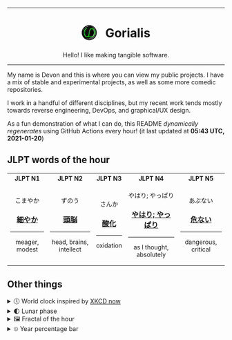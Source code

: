 ***

<h1 align="center">
<sub>
    <img src="readme/resources/avatar.png" height="36">
</sub>
&nbsp;
Gorialis
</h1>
<p align="center">
Hello! I like making tangible software.
</p>

***

My name is Devon and this is where you can view my public projects. I have a mix of stable and experimental projects, as well as some more comedic repositories.

I work in a handful of different disciplines, but my recent work tends mostly towards reverse engineering, DevOps, and graphical/UX design.

As a fun demonstration of what I can do, this README *dynamically regenerates* using GitHub Actions every hour! (it last updated at **05:43 UTC, 2021-01-20**)

<h2>JLPT words of the hour</h2>
<table>
    <tr>
        <th>JLPT N1</th>
        <th>JLPT N2</th>
        <th>JLPT N3</th>
        <th>JLPT N4</th>
        <th>JLPT N5</th>
    </tr>
    <tr>
        <td>
            <p align="center">こまやか</p>
            <h3 align="center"><b><a href="https://jisho.org/search/%E7%B4%B0%E3%82%84%E3%81%8B">細やか</a></b></h3>
            <hr>
            <p align="center">meager,<wbr> modest</p>
        </td>
        <td>
            <p align="center">ずのう</p>
            <h3 align="center"><b><a href="https://jisho.org/search/%E9%A0%AD%E8%84%B3">頭脳</a></b></h3>
            <hr>
            <p align="center">head,<wbr> brains,<wbr> intellect</p>
        </td>
        <td>
            <p align="center">さんか</p>
            <h3 align="center"><b><a href="https://jisho.org/search/%E9%85%B8%E5%8C%96">酸化</a></b></h3>
            <hr>
            <p align="center">oxidation</p>
        </td>
        <td>
            <p align="center">やはり; やっぱり</p>
            <h3 align="center"><b><a href="https://jisho.org/search/%E3%82%84%E3%81%AF%E3%82%8A%3B%20%E3%82%84%E3%81%A3%E3%81%B1%E3%82%8A">やはり; やっぱり</a></b></h3>
            <hr>
            <p align="center">as I thought,<wbr> absolutely</p>
        </td>
        <td>
            <p align="center">あぶない</p>
            <h3 align="center"><b><a href="https://jisho.org/search/%E5%8D%B1%E3%81%AA%E3%81%84">危ない</a></b></h3>
            <hr>
            <p align="center">dangerous,<wbr> critical</p>
        </td>
    </tr>
</table>

<h2>Other things</h2>
<details>
<summary>🕔  World clock inspired by <a href="https://xkcd.com/now">XKCD now</a></summary>

> <img src="generated/now.png" width="512">

</details>
<details>
<summary>🌓 Lunar phase</summary>

The moon is approximately 25.85% through its phase (First Quarter).

</details>
<details>
<summary>&#x1f5bc; Fractal of the hour</summary>

> <img src="generated/fractal.png" width="512">

</details>
<details>
<summary>&#x23f2; Year percentage bar</summary>
<pre><code>2021 [█▁▁▁▁▁▁▁▁▁▁▁▁▁▁▁▁▁▁▁] 5.27%</code></pre>
</details>
